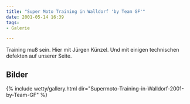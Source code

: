 ```yaml
---
title: "Super Moto Training in Walldorf 'by Team GF'"
date: 2001-05-14 16:39
tags: 
- Galerie

---
```

Training muß sein. Hier mit Jürgen Künzel. Und mit einigen technischen defekten auf unserer Seite. 

<!--more-->

## Bilder

{% include wetty/gallery.html dir="Supermoto-Training-in-Walldorf-2001-by-Team-GF" %}